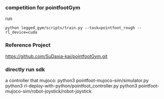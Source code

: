 ### competition for pointfootGym
run
```
python legged_gym/scripts/train.py --task=pointfoot_rough --rl_device=cuda
```


### Reference Project
https://github.com/SuDaxia-kai/pointfootGym.git


### directly run sdk 
a controller that 
mujoco:
python3 pointfoot-mujoco-sim/simulator.py
python3 rl-deploy-with-python/pointfoot_controller.py
python3 pointfoot-mujoco-sim/robot-joystick/robot-joystick
